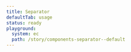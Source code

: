 ```yaml
---
title: Separator
defaultTab: usage
status: ready
playground:
  system: ec
  path: /story/components-separator--default
---
```

